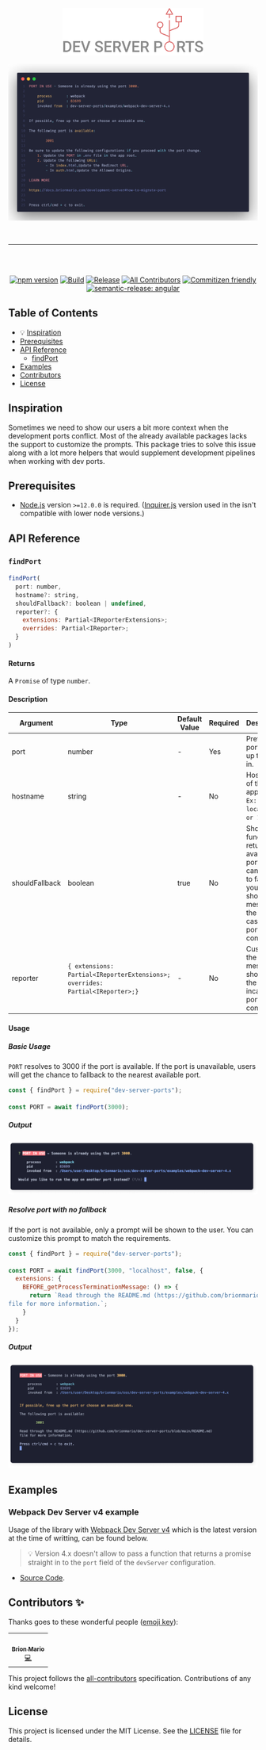 <p align="center">
  <img src="./docs/resources/logo.png" height="96">
</p>

<p align="center">
  <img src="./docs/resources/banner.png">
</p>

<br />
<hr />
<br />
<br />

<div align="center">

  <a href="">[![npm version](https://badge.fury.io/js/dev-server-ports.svg)](https://badge.fury.io/js/dev-server-ports)</a>
  <a href="">[![Build](https://github.com/brionmario/dev-server-ports/actions/workflows/build.yml/badge.svg)](https://github.com/brionmario/dev-server-ports/actions/workflows/build.yml)</a>
  <a href="">[![Release](https://github.com/brionmario/dev-server-ports/actions/workflows/release.yml/badge.svg)](https://github.com/brionmario/dev-server-ports/actions/workflows/release.yml)</a>
  <a href=""><!-- ALL-CONTRIBUTORS-BADGE:START - Do not remove or modify this section -->[![All Contributors](https://img.shields.io/badge/all_contributors-1-orange.svg?style=flat-square)](#contributors-)<!-- ALL-CONTRIBUTORS-BADGE:END --></a>
  <a href="">[![Commitizen friendly](https://img.shields.io/badge/commitizen-friendly-yellow.svg)](http://commitizen.github.io/cz-cli/)</a>
  <a href="">[![semantic-release: angular](https://img.shields.io/badge/semantic--release-angular-e10079?logo=semantic-release)](https://github.com/semantic-release/semantic-release)</a>
</div>

## Table of Contents

- 💡 [Inspiration](#inspiration)
- [Prerequisites](#prerequisites)
- [API Reference](#api-reference)
    - [findPort](#findPort)
- [Examples](#examples)
- [Contributors](#contributors)
- [License](#license)

## Inspiration

Sometimes we need to show our users a bit more context when the development ports conflict. Most of the already available packages lacks the support to customize the prompts. This package tries to solve this issue along with a lot more helpers that would supplement development pipelines when working with dev ports.

## Prerequisites

- [Node.js](https://nodejs.org/en/download/) version `>=12.0.0` is required. ([Inquirer.js](https://github.com/SBoudrias/Inquirer.js) version used in the isn't compatible with lower node versions.)

## API Reference

### `findPort`

```js
findPort(
  port: number,
  hostname?: string,
  shouldFallback?: boolean | undefined,
  reporter?: {
    extensions: Partial<IReporterExtensions>;
    overrides: Partial<IReporter>;
  }
)
```

#### Returns

A `Promise` of type `number`.

#### Description

|Argument|Type|Default Value|Required|Description|
|--------|----|-------------|--------|-----------|
|port|number| - |Yes|Prefered port to fire up the app in.|
|hostname|string| - |No|Host name of the application. `Ex: localhost or 127.0.0`|
|shouldFallback|boolean| true |No|Should the function return a an available port. You can set this to false if you wish to show just a message to the user in case of a port conflict.|
|reporter|`{ extensions: Partial<IReporterExtensions>; overrides: Partial<IReporter>;}`| - |No|Customize the messages shown to the user incase of a port conflict.|

#### Usage

##### Basic Usage

`PORT` resolves to 3000 if the port is available. If the port is unavailable, users will get the chance to fallback to the nearest available port.

```js
const { findPort } = require("dev-server-ports");

const PORT = await findPort(3000);
```

##### Output

![Image](./docs/resources/port-conflict-output.png)

##### Resolve port with no fallback

If the port is not available, only a prompt will be shown to the user. You can customize this prompt to match the requirements.

```js
const { findPort } = require("dev-server-ports");

const PORT = await findPort(3000, "localhost", false, {
  extensions: {
    BEFORE_getProcessTerminationMessage: () => {
      return `Read through the README.md (https://github.com/brionmario/dev-server-ports/blob/main/README.md)
file for more information.`;
    }
  }
});
```

##### Output

![Image](./docs/resources/port-conflict-no-fallback-output.png)

## Examples

### Webpack Dev Server v4 example

Usage of the library with [Webpack Dev Server v4](https://github.com/webpack/webpack-dev-server/releases/tag/v4.8.1) which is the latest version at the time of writting, can be found below.

> 💡 Version 4.x doesn't allow to pass a function that returns a promise straight in to the `port` field of the `devServer` configuration.

- [Source Code](./examples/webpack-dev-server-4.x/).
## Contributors ✨

Thanks goes to these wonderful people ([emoji key](https://allcontributors.org/docs/en/emoji-key)):

<!-- ALL-CONTRIBUTORS-LIST:START - Do not remove or modify this section -->
<!-- prettier-ignore-start -->
<!-- markdownlint-disable -->
<table>
  <tr>
    <td align="center"><a href="http://www.brionmario.com/"><img src="https://avatars.githubusercontent.com/u/25959096?v=4?s=100" width="100px;" alt=""/><br /><sub><b>Brion Mario</b></sub></a><br /><a href="https://github.com/Brion Mario/dev-server-ports/commits?author=brionmario" title="Code">💻</a></td>
  </tr>
</table>

<!-- markdownlint-restore -->
<!-- prettier-ignore-end -->

<!-- ALL-CONTRIBUTORS-LIST:END -->

This project follows the [all-contributors](https://github.com/all-contributors/all-contributors) specification. Contributions of any kind welcome!

## License

This project is licensed under the MIT License. See the [LICENSE](./LICENSE) file for details.
